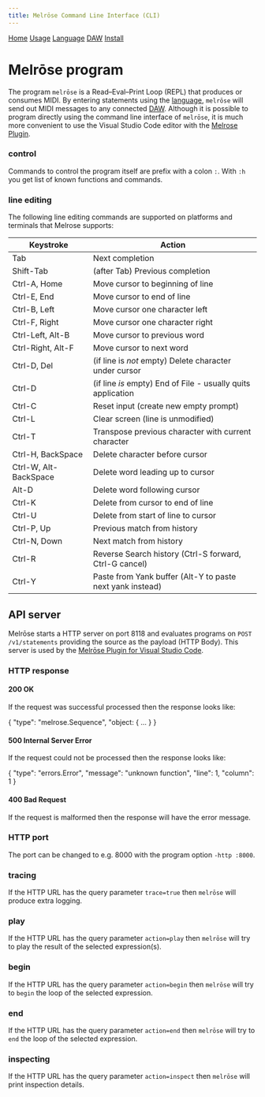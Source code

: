 ```yaml
---
title: Melrōse Command Line Interface (CLI)
---
```


[Home](index.html)
[Usage](cli.html)
[Language](dsl.html)
[DAW](daw.html)
[Install](install.html)

# Melrōse program

The program `melrōse` is a Read–Eval–Print Loop (REPL) that produces or consumes MIDI. 
By entering statements using the [language](dsl.html), `melrōse` will send out MIDI messages to any connected [DAW](daw.html).
Although it is possible to program directly using the command line interface of `melrōse`, it is much more convenient to use the Visual Studio Code editor with the [Melrose Plugin](vsc.html).

### control
Commands to control the program itself are prefix with a colon `:`.
With `:h` you get list of known functions and commands.

### line editing

The following line editing commands are supported on platforms and terminals
that Melrose supports:

Keystroke    | Action
---------    | ------
Tab          | Next completion
Shift-Tab    | (after Tab) Previous completion
Ctrl-A, Home | Move cursor to beginning of line
Ctrl-E, End  | Move cursor to end of line
Ctrl-B, Left | Move cursor one character left
Ctrl-F, Right| Move cursor one character right
Ctrl-Left, Alt-B    | Move cursor to previous word
Ctrl-Right, Alt-F   | Move cursor to next word
Ctrl-D, Del  | (if line is *not* empty) Delete character under cursor
Ctrl-D       | (if line *is* empty) End of File - usually quits application
Ctrl-C       | Reset input (create new empty prompt)
Ctrl-L       | Clear screen (line is unmodified)
Ctrl-T       | Transpose previous character with current character
Ctrl-H, BackSpace | Delete character before cursor
Ctrl-W, Alt-BackSpace | Delete word leading up to cursor
Alt-D        | Delete word following cursor
Ctrl-K       | Delete from cursor to end of line
Ctrl-U       | Delete from start of line to cursor
Ctrl-P, Up   | Previous match from history
Ctrl-N, Down | Next match from history
Ctrl-R       | Reverse Search history (Ctrl-S forward, Ctrl-G cancel)
Ctrl-Y       | Paste from Yank buffer (Alt-Y to paste next yank instead)


## API server

Melrōse starts a HTTP server on port 8118 and evaluates programs on `POST /v1/statements` providing the source as the payload (HTTP Body).
This server is used by the [Melrōse Plugin for Visual Studio Code](https://github.com/emicklei/melrōse-for-vscode).

### HTTP response

#### 200 OK

If the request was successful processed then the response looks like:

  {
    "type": "melrose.Sequence",
    "object: { ... }
  }

#### 500 Internal Server Error

If the request could not be processed then the response looks like:

  {
    "type": "errors.Error",
    "message": "unknown function",
    "line": 1,
    "column": 1
  }

#### 400 Bad Request

If the request is malformed then the response will have the error message.

### HTTP port

The port can be changed to e.g. 8000 with the program option `-http :8000`.

### tracing

If the HTTP URL has the query parameter `trace=true` then `melrōse` will produce extra logging.

### play

If the HTTP URL has the query parameter `action=play` then `melrōse` will try to play the result of the selected expression(s).

### begin

If the HTTP URL has the query parameter `action=begin` then `melrōse` will try to `begin` the loop of the selected expression.

### end

If the HTTP URL has the query parameter `action=end` then `melrōse` will try to `end` the loop of the selected expression.

### inspecting

If the HTTP URL has the query parameter `action=inspect` then `melrōse` will print inspection details.